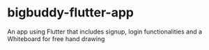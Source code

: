 # bigbuddy-flutter-app
An app using Flutter that includes signup, login functionalities and a Whiteboard for free hand drawing
